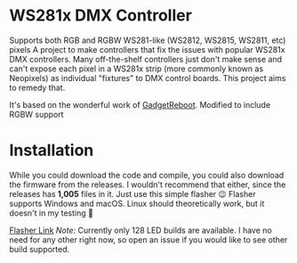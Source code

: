 # WS281x DMX Controller
Supports both RGB and RGBW WS281-like (WS2812, WS2815, WS2811, etc) pixels
A project to make controllers that fix the issues with popular WS281x DMX controllers.  Many off-the-shelf controllers just don't make sense and can't expose each pixel in a WS281x strip (more commonly known as Neopixels) as individual "fixtures" to DMX control boards.  This project aims to remedy that.

It's based on the wonderful work of [GadgetReboot](https://github.com/GadgetReboot/Arduino/tree/master/Uno/DMX_Serial_Tx_Rx/WS2812B_60_Test).  Modified to include RGBW support

# Installation
While you could download the code and compile, you could also download the firmware from the releases.  I wouldn't recommend that either, since the releases has **1,005** files in it.  Just use this simple flasher :wink:
Flasher supports Windows and macOS.  Linux should theoretically work, but it doesn't in my testing :shrug:

[Flasher Link](https://ws281x-dmx-flasher.vercel.app/)
*Note*: Currently only 128 LED builds are available.  I have no need for any other right now, so open an issue if you would like to see other build supported.
